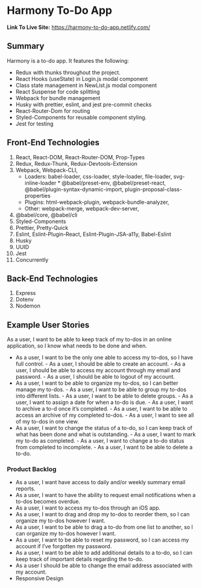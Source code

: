 # Harmony To-Do App

**Link To Live Site:** https://harmony-to-do-app.netlify.com/

## Summary

Harmony is a to-do app. It features the following:

- Redux with thunks throughout the project.
- React Hooks (useState) in Login.js modal component
- Class state management in NewList.js modal component
- React Suspense for code splitting
- Webpack for bundle management
- Husky with prettier, eslint, and jest pre-commit checks
- React-Router-Dom for routing
- Styled-Components for reusable component styling.
- Jest for testing

## Front-End Technologies

1. React, React-DOM, React-Router-DOM, Prop-Types
2. Redux, Redux-Thunk, Redux-Devtools-Extension
3. Webpack, Webpack-CLI,
   - Loaders: babel-loader, css-loader, style-loader, file-loader, svg-inline-loader \* @babel/preset-env, @babel/preset-react, @babel/plugin-syntax-dynamic-import, plugin-proposal-class-properties
   - Plugins: html-webpack-plugin, webpack-bundle-analyzer,
   - Other: webpack-merge, webpack-dev-server,
4. @babel/core, @babel/cli
5. Styled-Components
6. Prettier, Pretty-Quick
7. Eslint, Eslint-Plugin-React, Eslint-Plugin-JSA-a11y, Babel-Eslint
8. Husky
9. UUID
10. Jest
11. Concurrently

## Back-End Technologies

1.  Express
2.  Dotenv
3.  Nodemon

## Example User Stories

As a user, I want to be able to keep track of my to-dos in an online application, so I know what needs to be done and when.

- As a user, I want to be the only one able to access my to-dos, so I have full control. - As a user, I should be able to create an account. - As a user, I should be able to access my account through my email and password. - As a user, I should be able to logout of my account.
- As a user, I want to be able to organize my to-dos, so I can better manage my to-dos. - As a user, I want to be able to group my to-dos into different lists. - As a user, I want to be able to delete groups. - As a user, I want to assign a date for when a to-do is due. - As a user, I want to archive a to-d once it’s completed. - As a user, I want to be able to access an archive of my completed to-dos. - As a user, I want to see all of my to-dos in one view.
- As a user, I want to change the status of a to-do, so I can keep track of what has been done and what is outstanding. - As a user, I want to mark my to-do as completed. - As a user, I want to change a to-do status from completed to incomplete. - As a user, I want to be able to delete a to-do.

### Product Backlog

- As a user, I want have access to daily and/or weekly summary email reports.
- As a user, I want to have the ability to request email notifications when a to-dos becomes overdue.
- As a user, I want to access my to-dos through an iOS app.
- As a user, I want to drag and drop my to-dos to reorder them, so I can organize my to-dos however I want.
- As a user, I want to be able to drag a to-do from one list to another, so I can organize my to-dos however I want.
- As a user, I want to be able to reset my password, so I can access my account if I’ve forgotten my password.
- As a user, I want to be able to add additional details to a to-do, so I can keep track of important details regarding the to-do.
- As a user I should be able to change the email address associated with my account.
- Responsive Design
